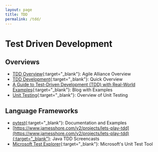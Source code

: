 ```yaml
---
layout: page
title: TDD
permalink: /tdd/
---
```


# Test Driven Development


## Overviews

* [TDD Overview](https://www.agilealliance.org/glossary/tdd/){:target="_blank"}: Agile Alliance Overview
* [TDD Development](https://www.geeksforgeeks.org/test-driven-development-tdd/){:target="_blank"}: Quick Overview
* [A Guide to Test-Driven Development (TDD) with Real-World Examples](https://medium.com/@dees3g/a-guide-to-test-driven-development-tdd-with-real-world-examples-d92f7c801607){:target="_blank"}: Blog with Examples
* [Unit Testing](https://www.agilealliance.org/glossary/unit-test/){:target="_blank"}: Overview of Unit Testing

## Language Frameworks

* [pytest](https://docs.pytest.org/en/stable/){:target="_blank"}: Documentation and Examples
* [https://www.jamesshore.com/v2/projects/lets-play-tdd](https://www.jamesshore.com/v2/projects/lets-play-tdd){:target="_blank"}: Java TDD Screencasts
* [Microsoft Test Explorer](https://learn.microsoft.com/en-us/visualstudio/test/quick-start-test-driven-development-with-test-explorer?view=vs-2022){:target="_blank"}: Microsoft's Unit Test Tool